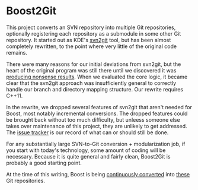 # Boost2Git

This project converts an SVN repository into multiple Git
repositories, optionally registering each repository as a submodule in
some other Git repository.  It started out as KDE's
[svn2git](http://gitorious.org/svn2git/pages/Home) tool, but has been
almost completely rewritten, to the point where very little of the
original code remains.  

There were many reasons for our initial deviations from svn2git, but
the heart of the original program was still there until we discovered
it was
[producing nonsense results](https://groups.google.com/d/topic/boost-developers-archive/JSIQet6GBIM/discussion).
When we evaluated the core logic, it became clear that the svn2git
approach was insufficiently general to correctly handle our branch and
directory mapping structure.  Our rewrite requires C++11.

In the rewrite, we dropped several features of svn2git that aren't
needed for Boost, most notably incremental conversions.  The dropped
features could be brought back without too much difficulty, but
unleess someone else takes over maintenance of this project, they are
unlikely to get addressed.  The
[issue tracker](https://github.com/ryppl/Boost2Git/issues?state=open)
is our record of what can or should still be done.

For any substantially large SVN-to-Git conversion + modularization
job, if you start with today's technology, some amount of coding will
be necessary.  Because it is quite general and fairly clean, Boost2Git
is probably a good starting point.

At the time of this writing, Boost is being
[continuously converted](http://jenkins.boost.org/job/Boost2Git/) into
[these](http://github.com/boostorg) Git repositories.

